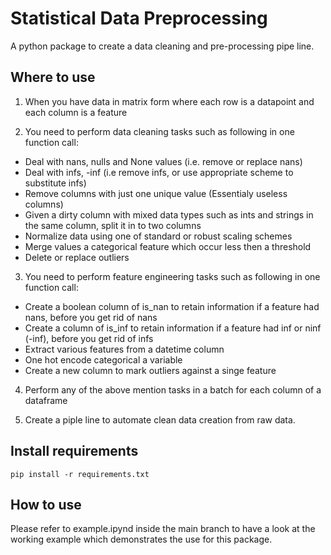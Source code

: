 # Statistical Data Preprocessing

A python package to create a data cleaning and pre-processing pipe line. 

## Where to use

1. When you have data in matrix form where each row is a datapoint and each column is a feature

2. You need to perform data cleaning tasks such as following in one function call:
  * Deal with nans, nulls and None values (i.e. remove or replace nans)
  * Deal with infs, -inf (i.e remove infs, or use appropriate scheme to substitute infs)
  * Remove columns with just one unique value (Essentialy useless columns)
  * Given a dirty column with mixed data types such as ints and strings in the same column, split it in to two columns
  * Normalize data using one of standard or robust scaling schemes
  * Merge values a categorical feature which occur less then a threshold
  * Delete or replace outliers

3. You need to perform feature engineering tasks such as following in one function call:
  * Create a boolean column of is_nan to retain information if a feature had nans, before you get rid of nans
  * Create a column of is_inf to retain information if a feature had inf or ninf (-inf), before you get rid of infs
  * Extract various features from a datetime column
  * One hot encode categorical a variable
  * Create a new column to mark outliers against a singe feature 

4. Perform any of the above mention tasks in a batch for each column of a dataframe

5. Create a piple line to automate clean data creation from raw data.


## Install requirements
```
pip install -r requirements.txt
```

## How to use

Please refer to example.ipynd inside the main branch to have a look at the working example which demonstrates the use for this package.



